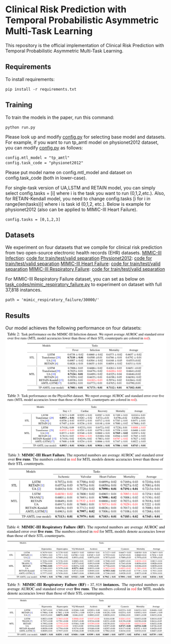 # Clinical Risk Prediction with Temporal Probabilistic Asymmetric Multi-Task Learning

This repository is the official implementation of Clinical Risk Prediction with Temporal Probabilistic Asymmetric Multi-Task Learning.

## Requirements

To install requirements:

```setup
pip install -r requirements.txt
```

## Training

To train the models in the paper, run this command:

```train
python run.py
```

Please look up and modify [config.py](config.py) for selecting base model and datasets. For example, if you want to run tp_amtl model on physionet2012 dataset, you can modify [config.py](config.py) as follows:


```config
config.mtl_model = "tp_amtl"
config.task_code = "physionet2012"
```

Please put model name on config.mtl_model and dataset on config.task_code (both in lower-case).

For single-task version of UA,LSTM and RETAIN model, you can simply select config.tasks = [i] where i is the task you want to run (0,1,2,etc.). Also, for RETAIN-Kendall model, you need to change config.tasks [i for i in range(len(tasks))] where i is task id (0,1,2, etc.). Below is example for physionet2012 (also can be applied to MIMIC-III Heart Failure).

```config
config.tasks = [0,1,2,3]
```

## Datasets
We experiment on four datasets that we compile for clinical risk prediction from two open-source electronic health records (EHR) datasets.
[MIMIC-III Infection](mimic_infection/): [code for train/test/valid separation](task_codes/mimic_infection.py)
[Physionet2012](physionet2012/): [code for train/test/valid separation](task_codes/physionet2012.py)
[MIMIC-III Heart Failure](mimic_heart_failure/): [code for train/test/valid separation](task_codes/mimic_heart_failure.py)
[MIMIC-III Respiratory Failure](mimic_respiratory_failure/): [code for train/test/valid separation](task_codes/mimic_respiratory_failure.py)

For MIMIC-III Respiratory Failure dataset, you can set as below on [task_codes/mimic_respiratory_failure.py](task_codes/mimic_respiratory_failure.py) to experiment on dataset with full 37,818 instances.

```task_codes
path = 'mimic_respiratory_failure/30000/'
```

## Results

Our model achieves the following performance on four datasets:
<img src="/imgs/table2.png" alt="mimic_infection"/>
<img src="/imgs/table3.png" alt="physionet"/>
<img src="/imgs/supple_table3.png" alt="mimic_heart_failure"/>
<img src="/imgs/supple_table4.png" alt="mimic_respiratory_failure"/>
<img src="/imgs/supple_table5.png" alt="mimic_respiratory_30000"/>